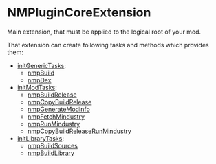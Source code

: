 # NMPluginCoreExtension

Main extension, that must be applied to the logical root of your mod.

That extension can create following tasks and methods which provides them:
- [initGenericTasks]():
  - [nmpBuild]()
  - [nmpDex]()
- [initModTasks]():
  - [nmpBuildRelease]()
  - [nmpCopyBuildRelease]()
  - [nmpGenerateModInfo]()
  - [nmpFetchMindustry]()
  - [nmpRunMindustry]()
  - [nmpCopyBuildReleaseRunMindustry]()
- [initLibraryTasks]():
  - [nmpBuildSources]()
  - [nmpBuildLibrary]()
